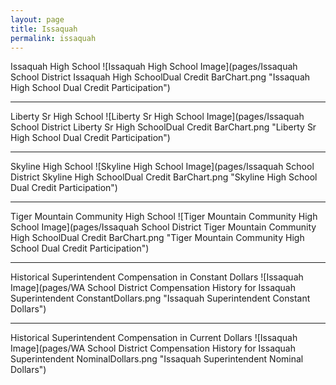 ```yaml
---
layout: page
title: Issaquah
permalink: issaquah
---
```



Issaquah High School
![Issaquah High School Image](pages/Issaquah School District Issaquah High SchoolDual Credit BarChart.png "Issaquah High School Dual Credit Participation")

___

Liberty Sr High School
![Liberty Sr High School Image](pages/Issaquah School District Liberty Sr High SchoolDual Credit BarChart.png "Liberty Sr High School Dual Credit Participation")

___

Skyline High School
![Skyline High School Image](pages/Issaquah School District Skyline High SchoolDual Credit BarChart.png "Skyline High School Dual Credit Participation")

___

Tiger Mountain Community High School
![Tiger Mountain Community High School Image](pages/Issaquah School District Tiger Mountain Community High SchoolDual Credit BarChart.png "Tiger Mountain Community High School Dual Credit Participation")

___

Historical Superintendent Compensation in Constant Dollars
![Issaquah Image](pages/WA School District Compensation History for Issaquah Superintendent ConstantDollars.png "Issaquah Superintendent Constant Dollars")

___

Historical Superintendent Compensation in Current Dollars
![Issaquah Image](pages/WA School District Compensation History for Issaquah Superintendent NominalDollars.png "Issaquah Superintendent Nominal Dollars")